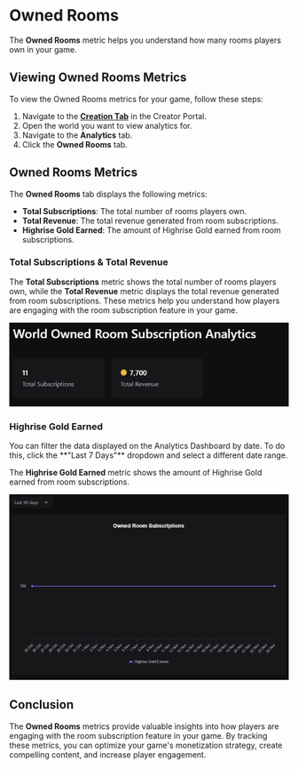 # Owned Rooms

The **Owned Rooms** metric helps you understand how many rooms players own in your game.

## Viewing Owned Rooms Metrics

To view the Owned Rooms metrics for your game, follow these steps:

1. Navigate to the **[Creation Tab](https://create.highrise.game/dashboard/creations)** in the Creator Portal.
2. Open the world you want to view analytics for.
3. Navigate to the **Analytics** tab.
4. Click the **Owned Rooms** tab.

## Owned Rooms Metrics

The **Owned Rooms** tab displays the following metrics:

- **Total Subscriptions**: The total number of rooms players own.
- **Total Revenue**: The total revenue generated from room subscriptions.
- **Highrise Gold Earned**: The amount of Highrise Gold earned from room subscriptions.

### Total Subscriptions & Total Revenue

The **Total Subscriptions** metric shows the total number of rooms players own, while the **Total Revenue** metric displays the total revenue generated from room subscriptions. These metrics help you understand how players are engaging with the room subscription feature in your game.

![Total Subscriptions & Total Revenue](/assets/learn/guides/studio/Analytics/total-subscription-total-revenue.png)

### Highrise Gold Earned

<Note type="info">
You can filter the data displayed on the Analytics Dashboard by date. To do this, click the **"Last 7 Days"** dropdown and select a different date range.
</Note>

The **Highrise Gold Earned** metric shows the amount of Highrise Gold earned from room subscriptions.

![Owned Rooms Graph](/assets/learn/guides/studio/Analytics/owned-rooms-graph.png)

## Conclusion

The **Owned Rooms** metrics provide valuable insights into how players are engaging with the room subscription feature in your game. By tracking these metrics, you can optimize your game's monetization strategy, create compelling content, and increase player engagement.
